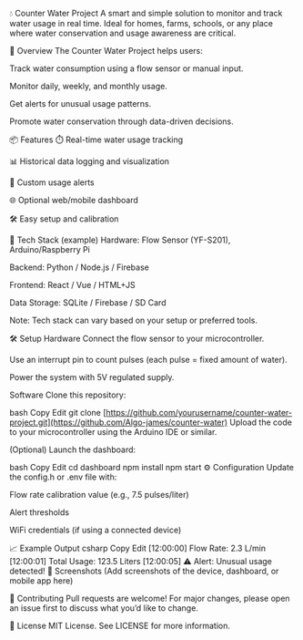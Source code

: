 💧 Counter Water Project
A smart and simple solution to monitor and track water usage in real time. Ideal for homes, farms, schools, or any place where water conservation and usage awareness are critical.

🚀 Overview
The Counter Water Project helps users:

Track water consumption using a flow sensor or manual input.

Monitor daily, weekly, and monthly usage.

Get alerts for unusual usage patterns.

Promote water conservation through data-driven decisions.

📦 Features
⏱️ Real-time water usage tracking

📊 Historical data logging and visualization

🔔 Custom usage alerts

🌐 Optional web/mobile dashboard

🛠️ Easy setup and calibration

🧰 Tech Stack (example)
Hardware: Flow Sensor (YF-S201), Arduino/Raspberry Pi

Backend: Python / Node.js / Firebase

Frontend: React / Vue / HTML+JS

Data Storage: SQLite / Firebase / SD Card

Note: Tech stack can vary based on your setup or preferred tools.

🛠️ Setup
Hardware
Connect the flow sensor to your microcontroller.

Use an interrupt pin to count pulses (each pulse = fixed amount of water).

Power the system with 5V regulated supply.

Software
Clone this repository:

bash
Copy
Edit
git clone [https://github.com/yourusername/counter-water-project.git](https://github.com/Algo-james/counter-water)
Upload the code to your microcontroller using the Arduino IDE or similar.

(Optional) Launch the dashboard:

bash
Copy
Edit
cd dashboard
npm install
npm start
⚙️ Configuration
Update the config.h or .env file with:

Flow rate calibration value (e.g., 7.5 pulses/liter)

Alert thresholds

WiFi credentials (if using a connected device)

📈 Example Output
csharp
Copy
Edit
[12:00:00] Flow Rate: 2.3 L/min
[12:00:01] Total Usage: 123.5 Liters
[12:00:05] ⚠️ Alert: Unusual usage detected!
📸 Screenshots
(Add screenshots of the device, dashboard, or mobile app here)

🤝 Contributing
Pull requests are welcome! For major changes, please open an issue first to discuss what you’d like to change.

📄 License
MIT License. See LICENSE for more information.

